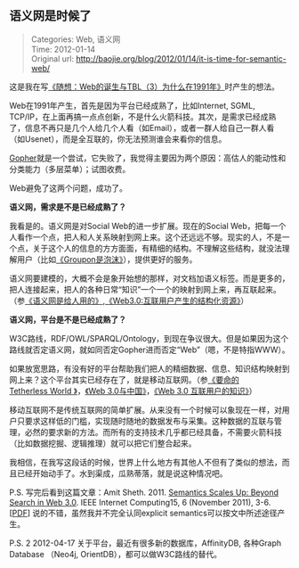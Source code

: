 语义网是时候了
---
    
> Categories: Web, 语义网  
> Time: 2012-01-14  
> Original url: <http://baojie.org/blog/2012/01/14/it-is-time-for-semantic-web/>
    
这是我在写[《随想：Web的诞生与TBL（3）为什么在1991年》](http://blog.baojie.org/2012/01/14/invention-of-web-3/)时产生的想法。

Web在1991年产生，首先是因为平台已经成熟了，比如Internet, SGML, TCP/IP，在上面再搞一点点创新，不是什么火箭科技。其次，是需求已经成熟了，信息不再只是几个人给几个人看（如Email），或者一群人给自己一群人看（如Usenet），而是全互联的，你无法预测谁会来看你的信息。

[Gopher](https://en.wikipedia.org/wiki/Gopher_(protocol))就是一个尝试，它失败了，我觉得主要因为两个原因：高估人的能动性和分类能力（多层菜单）；试图收费。

Web避免了这两个问题，成功了。

**语义网，需求是不是已经成熟了？**

我看是的。语义网是对Social Web的进一步扩展。现在的Social Web，把每一个人看作一个点，把人和人关系映射到网上来。这个还远远不够。现实的人，不是一个点，关于这个人的信息的方方面面，有精细的结构。不理解这些结构，就没法理解用户（比如[《Groupon是泡沫》](http://blog.baojie.org/2012/01/14/groupon-is-a-bubble/)），提供更好的服务。

语义网要建模的，大概不会是象开始想的那样，对文档加语义标签。而是更多的，把人连接起来，把人的各种日常“知识”一个一个的映射到网上来，再互联起来。（参[《语义网是给人用的》](http://blog.baojie.org/2011/12/20/semantic-web-for-human/),[《Web3.0:互联用户产生的结构化资源》](http://blog.baojie.org/2011/05/03/web3/)）     

**语义网，平台是不是已经成熟了？**

W3C路线，RDF/OWL/SPARQL/Ontology，到现在争议很大。但是如果因为这个路线就否定语义网，就如同否定Gopher进而否定“Web”（嗯，不是特指WWW）。

如果放宽思路，有没有好的平台帮助我们把人的精细数据、信息、知识结构映射到网上来？这个平台其实已经存在了，就是移动互联网。（参[《要命的Tetherless World 》](http://blog.baojie.org/2011/09/12/tetherless-world/)，[《Web 3.0与中国》](http://blog.baojie.org/2011/12/11/web-3-and-china/)，[《Web 3.0 互联用户的知识》](http://blog.baojie.org/2011/12/18/linking-users-knowledge/)）

移动互联网不是传统互联网的简单扩展。从来没有一个时候可以象现在一样，对用户只要求这样低的门槛，实现随时随地的数据发布与采集。这种数据的互联与管理，必然的要求新的方法。而所有的支持技术几乎都已经具备，不需要火箭科技（比如数据挖掘、逻辑推理）就可以把它们整合起来。

我相信，在我写这段话的时候，世界上什么地方有其他人不但有了类似的想法，而且已经开始动手了。水到渠成，瓜熟蒂落，就是说这种情况吧。

P.S. 写完后看到这篇文章：Amit Sheth. 2011. [Semantics Scales Up: Beyond Search in Web 3.0](http://www.computer.org/portal/web/computingnow/1211/whatsnew/internetcomputing). IEEE Internet Computing15, 6 (November 2011), 3-6. [[PDF](http://www.computer.org/cms/Computer.org/ComputingNow/homepage/2011/1211/W_IC_SemanticsScalesUp.pdf)] 说的不错，虽然我并不完全认同explicit semantics可以按文中所述途径产生。

P.S. 2 2012-04-17 关于平台，最近有很多新的数据库，AffinityDB, 各种Graph Database （Neo4j, OrientDB），都可以做W3C路线的替代。     
    